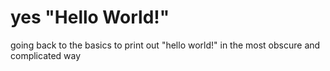 # yes "Hello World!"
 going back to the basics to print out "hello world!" in the most obscure and complicated way
